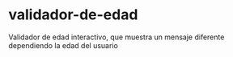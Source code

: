 # validador-de-edad
Validador de edad interactivo, que muestra un mensaje diferente dependiendo la edad del usuario
